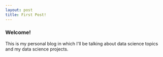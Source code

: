 ```yaml
---
layout: post
title: First Post!
---
```


### Welcome!
  This is my personal blog in which I'll be talking about data science topics and my data science projects.
